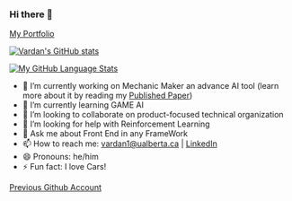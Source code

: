 ### Hi there 👋

<!--
**vardansaini/vardansaini** is a ✨ _special_ ✨ repository because its `README.md` (this file) appears on your GitHub profile. 

Here are some ideas to get you started: -->
[My Portfolio](https://vardansaini.github.io/vardansaini/)

[![Vardan's GitHub stats](https://github-readme-stats.vercel.app/api?username=vardansaini&count_private=true&theme=tokyonight&showicons=true&hide=stars)](https://github.com/anuraghazra/github-readme-stats)

[![My GitHub Language Stats](https://github-readme-stats.vercel.app/api/top-langs/?username=vardansaini&langs_count=5&hide=makefile,jupyternotebooks&theme=tokyonight&layout=compact)](https://github.com/anuraghazra/github-readme-stats)


- 🔭 I’m currently working on Mechanic Maker an advance AI tool (learn more about it by reading my [Published Paper](https://ojs.aaai.org//index.php/AIIDE/article/view/7450))
- 🌱 I’m currently learning GAME AI
- 👯 I’m looking to collaborate on product-focused technical organization
- 🤔 I’m looking for help with Reinforcement Learning
- 💬 Ask me about Front End in any FrameWork
- 📫 How to reach me: vardan1@ualberta.ca | [LinkedIn](https://www.linkedin.com/in/vardan-saini-697225180)
- 😄 Pronouns: he/him
- ⚡ Fun fact: I love Cars!

[Previous Github Account](https://github.com/ComputerCreations?tab=overview&from=2021-12-01&to=2021-12-11)
